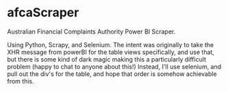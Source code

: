 # afcaScraper
Australian Financial Complaints Authority  Power BI Scraper.

Using Python, Scrapy, and Selenium. The intent was originally to take the XHR message from powerBI for the table views specifically, and use that, but there is some kind of dark magic making this a particularly difficult problem (happy to chat to anyone about this!) Instead, I'll use selenium, and pull out the div's for the table, and hope that order is somehow achievable from this.
